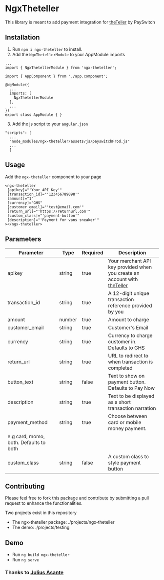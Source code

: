 # NgxTheteller

This library is meant to add payment integration for [theTeller](https://theteller.net/) by PaySwitch

## Installation

1. Run `npm i ngx-theteller` to install. 
2. Add the `NgxThetellerModule` to your AppModule imports
```
...
import { NgxThetellerModule } from 'ngx-theteller';

import { AppComponent } from './app.component';

@NgModule({
  ...
  imports: [
    NgxThetellerModule
  ],
  ...
})
export class AppModule { }
```
3. Add the js script to your `angular.json`
```
"scripts": [
  ...
  "node_modules/ngx-theteller/assets/js/payswitchProd.js"
  ...
  ]
```

## Usage

Add the `ngx-theteller` component to your page
```
<ngx-theteller
 [apikey]="'Your API Key'"
 [transaction_id]="'123456789098'"
 [amount]="1"
 [currency]="GHS"
 [customer_email]="'test@email.com'"
 [return_url]="'https://returnurl.com'"
 [custom_class]="'payment-button'"
 [description]="'Payment for vans sneaker'"
></ngx-theteller>
```
## Parameters

| Parameter | Type | Required | Description |
| --- | --- | --- | --- |
| apikey | string | true | Your merchant API key provided when you create an account with [theTeller](https://theteller.net/) |
| transaction_id | string | true | A 12-digit unique transaction reference provided by you |
| amount | number | true | Amount to charge |
| customer_email | string | true | Customer's Email |
| currency | string | true | Currency to charge customer in. Defaults to GHS |
| return_url | string | true | URL to redirect to when transaction is completed |
| button_text | string | false | Text to show on payment button. Defaults to Pay Now | 
| description | string | true | Text to be displayed as a short transaction narration |
| payment_method | string | true | Choose between card or mobile money payment.
e.g card, momo, both. Defaults to both |
| custom_class | string | false | A custom class to style payment button |

## Contributing

Please feel free to fork this package and contribute by submitting a pull request to enhance the functionalities.

Two projects exist in this repository

 - The ngx-theteller package: ./projects/ngx-theteller
 - The demo: ./projects/testing

## Demo
- Run `ng build ngx-theteller`
- Run `ng serve`

### Thanks to [Julius Asante](https://juliusasante.com)
